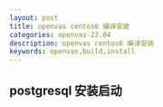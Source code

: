 ```yaml
---
layout: post
title: openvas centos6 编译安装
categories: openvas-22.04
description: openvas centos6 编译安装
keywords: openvas,build,install
---
```


## postgresql 安装启动


